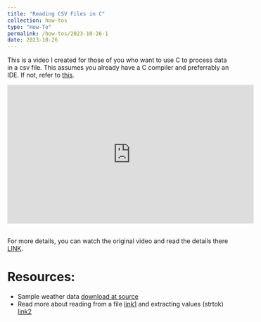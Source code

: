 ```yaml
---
title: "Reading CSV Files in C"
collection: how-tos
type: "How-To"
permalink: /how-tos/2023-10-26-1
date: 2023-10-26
---
```


This is a video I created for those of you who want to use C to process data in a csv file. This assumes you already have a C compiler and preferrably an IDE. If not, refer to [this](2023-01-13-1.html).

<iframe width="560" height="315" src="https://www.youtube.com/embed/-C5M2l6U-cs?si=fBeNWvrhIlP9Un4Q" title="YouTube video player" frameborder="0" allow="accelerometer; autoplay; clipboard-write; encrypted-media; gyroscope; picture-in-picture; web-share" referrerpolicy="strict-origin-when-cross-origin" allowfullscreen></iframe>

<br />For more details, you can watch the original video and read the details there [LINK](https://www.youtube.com/watch?v=-C5M2l6U-cs).

Resources:
======
* Sample weather data [download at source](https://climate.weather.gc.ca/historical_data/search_historic_data_e.html)
* Read more about reading from a file [link1](https://cplusplus.com/reference/cstdio/) and extracting values (strtok) [link2](https://cplusplus.com/reference/cstring/)
